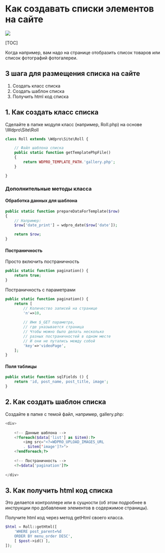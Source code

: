 # Как создавать списки элементов на сайте

[![](http://img.youtube.com/vi/l3AORWcjHpU/0.jpg)](http://www.youtube.com/watch?v=l3AORWcjHpU "")

[TOC]

Когда например, вам надо на странице отобразить список товаров или список фотографий фотогалереи.

## 3 шага для размещения списка на сайте

1. Создать класс списка
2. Создать шаблон списка
3. Получить html код списка

## 1. Как создать класс списка

Сделайте в папке модуля класс (например, Roll.php) на основе \Wdpro\Site\Roll

```php
class Roll extends \Wdpro\Site\Roll {

	// Файл шаблона списка
	public static function getTemplatePhpFile()
	{
		return WDPRO_TEMPLATE_PATH.'gallery.php';
	}

}
```

### Дополнительные методы класса

#### Обработка данных для шаблона

```php
public static function prepareDataForTemplate($row)
{
    // Например:
    $row['date_print'] = wdpro_date($row['date']);

    return $row;
}
```

#### Постраничность

Просто включить постраничность

```php
public static function pagination() {
	return true;
}
```

Постраничность с параметрами

```php
public static function pagination() {
    return [
        // Количество записей на странице
        'n'=>10,
        
        // Имя $_GET параметра,
        // где указывается страница
        // Чтобы можно было делать несколько
        // разных постраничностей в одном месте
        // И они не путались между собой
        'key'=>'videoPage',
    ];
}
```

#### Поля таблицы

```php
public static function sqlFields () {
    return 'id, post_name, post_title, image';
}
```



## 2. Как создать шаблон списка

Создайте в папке с темой файл, например, gallery.php:

```php
<div>
    
    <!-- Данные шаблона -->
    <?foreach($data['list'] as $item):?>
        <img src="<?=WDPRO_UPLOAD_IMAGES_URL
        . $item['image']?>">
    <?endforeach;?>
    
    <!-- Постраничность -->
    <?=$data['pagination']?>
        
</div>
```



## 3. Как получить html код списка

Это делается контроллере или в сущности (об этом подробнее в инструкции про добавление элементов в содержимое страницы).

Получите html код через метод getHtml своего класса.

```php
$html = Roll::getHtml([
    'WHERE post_parent=%d
    ORDER BY menu_order DESC',
    [ $post->id() ],
]);
```

